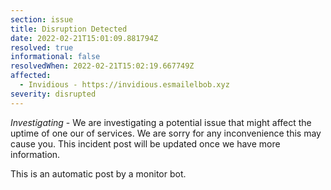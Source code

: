 ```yaml
---
section: issue
title: Disruption Detected
date: 2022-02-21T15:01:09.881794Z
resolved: true
informational: false
resolvedWhen: 2022-02-21T15:02:19.667749Z
affected:
  - Invidious - https://invidious.esmailelbob.xyz
severity: disrupted
---
```

*Investigating* - We are investigating a potential issue that might affect the uptime of one our of services. We are sorry for any inconvenience this may cause you. This incident post will be updated once we have more information.

This is an automatic post by a monitor bot.
        
